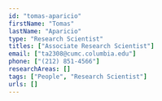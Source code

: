 ```yaml
---
id: "tomas-aparicio"
firstName: "Tomas"
lastName: "Aparicio"
type: "Research Scientist"
titles: ["Associate Research Scientist"]
email: ["ta2308@cumc.columbia.edu"]
phone: ["(212) 851-4566"]
researchAreas: []
tags: ["People", "Research Scientist"]
urls: []
---
```

